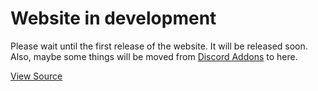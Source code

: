# Website in development

Please wait until the first release of the website. It will be released soon. Also, maybe some things will be moved from [Discord Addons](https://tomrdh.github.io/da-website/main) to here.

[View Source](https://github.com/Tomrdh/tomrdh.github.io)
